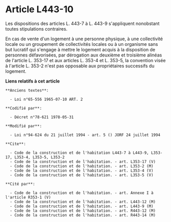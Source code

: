 # Article L443-10

Les dispositions des articles L. 443-7 à L. 443-9 s'appliquent nonobstant toutes stipulations contraires.

En cas de vente d'un logement à une personne physique, à une collectivité locale ou un groupement de collectivités locales ou
à un organisme sans but lucratif qui s'engage à mettre le logement acquis à la disposition de personnes défavorisées, par
dérogation aux deuxième et troisième alinéas de l'article L. 353-17 et aux articles L. 353-4 et L. 353-5, la convention visée
à l'article L. 353-2 n'est pas opposable aux propriétaires successifs du logement.

**Liens relatifs à cet article**

	**Anciens textes**:

	  - Loi n°65-556 1965-07-10 ART. 2

	**Codifié par**:

	  - Décret n°78-621 1978-05-31

	**Modifié par**:

	  - Loi n°94-624 du 21 juillet 1994 - art. 5 () JORF 24 juillet 1994

	**Cite**:

	  - Code de la construction et de l'habitation L443-7 à L443-9, L353-17, L353-4, L353-5, L353-2
	  - Code de la construction et de l'habitation. - art. L353-17 (V)
	  - Code de la construction et de l'habitation. - art. L353-2 (M)
	  - Code de la construction et de l'habitation. - art. L353-4 (V)
	  - Code de la construction et de l'habitation. - art. L353-5 (V)

	**Cité par**:

	  - Code de la construction et de l'habitation. - art. Annexe I à l'article R353-1 (V)
	  - Code de la construction et de l'habitation. - art. L443-12 (M)
	  - Code de la construction et de l'habitation. - art. L443-9 (M)
	  - Code de la construction et de l'habitation. - art. R443-12 (M)
	  - Code de la construction et de l'habitation. - art. R443-14 (M)
